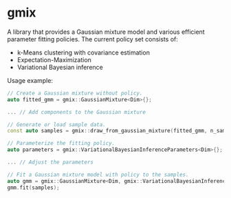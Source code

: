 # gmix

A library that provides a Gaussian mixture model and various efficient parameter fitting policies.
The current policy set consists of:
- k-Means clustering with covariance estimation
- Expectation-Maximization
- Variational Bayesian inference

Usage example:

```cpp
// Create a Gaussian mixture without policy.
auto fitted_gmm = gmix::GaussianMixture<Dim>{};

... // Add components to the Gaussian mixture

// Generate or load sample data.
const auto samples = gmix::draw_from_gaussian_mixture(fitted_gmm, n_samples);

// Parameterize the fitting policy.
auto parameters = gmix::VariationalBayesianInferenceParameters<Dim>{};

... // Adjust the parameters

// Fit a Gaussian mixture model with policy to the samples.
auto gmm = gmix::GaussianMixture<Dim, gmix::VariationalBayesianInferencePolicy>{std::move(parameters)};
gmm.fit(samples);
```
